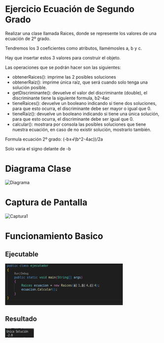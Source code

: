 # Ejercicio Ecuación de Segundo Grado

Realizar una clase llamada Raices, donde se represente los valores de una ecuación de 2º grado.

Tendremos los 3 coeficientes como atributos, llamémosles a, b y c.

Hay que insertar estos 3 valores para construir el objeto.

Las operaciones que se podrán hacer son las siguientes:
- obtenerRaices(): imprime las 2 posibles soluciones
- obtenerRaiz(): imprime única raíz, que será cuando solo tenga una solución posible.
- getDiscriminante(): devuelve el valor del discriminante (double), el discriminante tiene la siguiente formula, b2-4ac
- tieneRaices(): devuelve un booleano indicando si tiene dos soluciones, para que esto ocurra, el discriminante debe ser mayor o igual que 0.
- tieneRaiz(): devuelve un booleano indicando si tiene una única solución, para que esto ocurra, el discriminante debe ser igual que 0.
- calcular(): mostrara por consola las posibles soluciones que tiene nuestra ecuación, en caso de no existir solución, mostrarlo también.

Formula ecuación 2º grado:  (-b±√(b^2-4ac))/2a

Solo varia el signo delante de -b

# Diagrama Clase

![Diagrama]()

# Captura de Pantalla

![Captura1]()

# Funcionamiento Basico

## Ejecutable

![Ejecutable](imagenes/Ejecutable.png)

## Resultado

![Resultado](imagenes/Resultado.png)